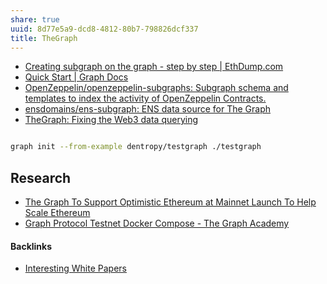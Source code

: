 ```yaml
---
share: true
uuid: 8d77e5a9-dcd8-4812-80b7-798826dcf337
title: TheGraph
---
```

* [Creating subgraph on the graph - step by step | EthDump.com](https://www.ethdump.com/creating-subgraph-graph-step-step)
* [Quick Start | Graph Docs](https://thegraph.com/docs/developer/quick-start)
* [OpenZeppelin/openzeppelin-subgraphs: Subgraph schema and templates to index the activity of OpenZeppelin Contracts.](https://github.com/OpenZeppelin/openzeppelin-subgraphs)
* [ensdomains/ens-subgraph: ENS data source for The Graph](https://github.com/ensdomains/ens-subgraph)
* [TheGraph: Fixing the Web3 data querying](https://soliditydeveloper.com/thegraph)

``` bash

graph init --from-example dentropy/testgraph ./testgraph

```


## Research

* [The Graph To Support Optimistic Ethereum at Mainnet Launch To Help Scale Ethereum](https://thegraph.com/blog/graph-optimistic-ethereum)
* [Graph Protocol Testnet Docker Compose - The Graph Academy](https://docs.thegraph.academy/technical-documentation/testnet/guide)

#### Backlinks

* [Interesting White Papers](/d4a3e468-bff1-4b3b-8fc1-7c0df7050926)